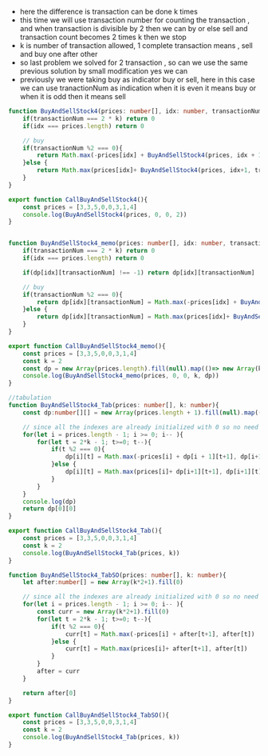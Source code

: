 - here the difference is transaction can be done k times
- this time we will use transaction number for counting the transaction , and when transaction is divisible by 2 then we can by or else sell and transaction count becomes 2 times k then we stop
- k is number of transaction allowed, 1 complete transaction means , sell and buy one after other
- so last problem we solved for 2 transaction , so can we use the same previous solution by small modification yes we can
- previously we were taking buy as indicator buy or sell, here in this case we can use tranactionNum as indication when it is even it means buy or when it is odd then it means sell

```ts
function BuyAndSellStock4(prices: number[], idx: number, transactionNum: number, k: number){
    if(transactionNum === 2 * k) return 0
    if(idx === prices.length) return 0

    // buy
    if(transactionNum %2 === 0){
        return Math.max(-prices[idx] + BuyAndSellStock4(prices, idx + 1, transactionNum + 1, k), BuyAndSellStock4(prices, idx+1, transactionNum, k))
    }else {
        return Math.max(prices[idx]+ BuyAndSellStock4(prices, idx+1, transactionNum+1, k), BuyAndSellStock4(prices, idx+1, transactionNum, k))
    }
}

export function CallBuyAndSellStock4(){
    const prices = [3,3,5,0,0,3,1,4]
    console.log(BuyAndSellStock4(prices, 0, 0, 2))
}


function BuyAndSellStock4_memo(prices: number[], idx: number, transactionNum: number, k: number, dp: number[][]){
    if(transactionNum === 2 * k) return 0
    if(idx === prices.length) return 0

    if(dp[idx][transactionNum] !== -1) return dp[idx][transactionNum]

    // buy
    if(transactionNum %2 === 0){
        return dp[idx][transactionNum] = Math.max(-prices[idx] + BuyAndSellStock4(prices, idx + 1, transactionNum + 1, k), BuyAndSellStock4(prices, idx+1, transactionNum, k))
    }else {
        return dp[idx][transactionNum] = Math.max(prices[idx]+ BuyAndSellStock4(prices, idx+1, transactionNum+1, k), BuyAndSellStock4(prices, idx+1, transactionNum, k))
    }
}

export function CallBuyAndSellStock4_memo(){
    const prices = [3,3,5,0,0,3,1,4]
    const k = 2
    const dp = new Array(prices.length).fill(null).map(()=> new Array(k).fill(-1))
    console.log(BuyAndSellStock4_memo(prices, 0, 0, k, dp))
}

//tabulation
function BuyAndSellStock4_Tab(prices: number[], k: number){
    const dp:number[][] = new Array(prices.length + 1).fill(null).map(()=> new Array(k*2+1).fill(0))

    // since all the indexes are already initialized with 0 so no need to initialize
    for(let i = prices.length - 1; i >= 0; i-- ){
        for(let t = 2*k - 1; t>=0; t--){
            if(t %2 === 0){
                dp[i][t] = Math.max(-prices[i] + dp[i + 1][t+1], dp[i+1][t])
            }else {
                dp[i][t] = Math.max(prices[i]+ dp[i+1][t+1], dp[i+1][t])
            }
        }
    }
    console.log(dp)
    return dp[0][0]
}

export function CallBuyAndSellStock4_Tab(){
    const prices = [3,3,5,0,0,3,1,4]
    const k = 2
    console.log(BuyAndSellStock4_Tab(prices, k))
}

function BuyAndSellStock4_TabSO(prices: number[], k: number){
    let after:number[] = new Array(k*2+1).fill(0)

    // since all the indexes are already initialized with 0 so no need to initialize
    for(let i = prices.length - 1; i >= 0; i-- ){
        const curr = new Array(k*2+1).fill(0)
        for(let t = 2*k - 1; t>=0; t--){
            if(t %2 === 0){
                curr[t] = Math.max(-prices[i] + after[t+1], after[t])
            }else {
                curr[t] = Math.max(prices[i]+ after[t+1], after[t])
            }
        }
        after = curr
    }

    return after[0]
}

export function CallBuyAndSellStock4_TabSO(){
    const prices = [3,3,5,0,0,3,1,4]
    const k = 2
    console.log(BuyAndSellStock4_Tab(prices, k))
}

```
